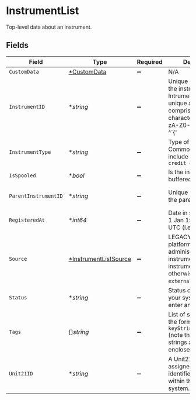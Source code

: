 # InstrumentList

Top-level data about an instrument.


## Fields

| Field                                                                                                                              | Type                                                                                                                               | Required                                                                                                                           | Description                                                                                                                        | Example                                                                                                                            |
| ---------------------------------------------------------------------------------------------------------------------------------- | ---------------------------------------------------------------------------------------------------------------------------------- | ---------------------------------------------------------------------------------------------------------------------------------- | ---------------------------------------------------------------------------------------------------------------------------------- | ---------------------------------------------------------------------------------------------------------------------------------- |
| `CustomData`                                                                                                                       | [*CustomData](../../models/shared/customdata.md)                                                                                   | :heavy_minus_sign:                                                                                                                 | N/A                                                                                                                                |                                                                                                                                    |
| `InstrumentID`                                                                                                                     | **string*                                                                                                                          | :heavy_minus_sign:                                                                                                                 | Unique identifier of the instrument. Intrument IDs must be unique and only comprise of the characters -_:.@a-zA-Z0-9!#$%&*+/=?^`{' | 3234-sdghfdf-3332                                                                                                                  |
| `InstrumentType`                                                                                                                   | **string*                                                                                                                          | :heavy_minus_sign:                                                                                                                 | Type of instrument. Common examples include `bank`, `cash`, and `credit card`                                                      | bank-account                                                                                                                       |
| `IsSpooled`                                                                                                                        | **bool*                                                                                                                            | :heavy_minus_sign:                                                                                                                 | Is the instrument buffered?                                                                                                        | false                                                                                                                              |
| `ParentInstrumentID`                                                                                                               | **string*                                                                                                                          | :heavy_minus_sign:                                                                                                                 | Unique identifier of the parent instrument.                                                                                        | 3234-sdghfdf-3331                                                                                                                  |
| `RegisteredAt`                                                                                                                     | **int64*                                                                                                                           | :heavy_minus_sign:                                                                                                                 | Date in seconds since 1 Jan 1970 00:00:00 UTC (i.e. in [Unix time](https://en.wikipedia.org/wiki/Unix_time)).                      | 1623365011                                                                                                                         |
| `Source`                                                                                                                           | [*InstrumentListSource](../../models/shared/instrumentlistsource.md)                                                               | :heavy_minus_sign:                                                                                                                 | LEGACY. If your platform owns and administers this instrument, the instrument is `internal`, otherwise it is `external`.           | internal                                                                                                                           |
| `Status`                                                                                                                           | **string*                                                                                                                          | :heavy_minus_sign:                                                                                                                 | Status of the object on your system. You MAY enter any string value.                                                               | active                                                                                                                             |
| `Tags`                                                                                                                             | []*string*                                                                                                                         | :heavy_minus_sign:                                                                                                                 | List of string tags, in the format `keyString:valueString` (note that the Key strings are NOT enclosed in `"`)                     |                                                                                                                                    |
| `Unit21ID`                                                                                                                         | **string*                                                                                                                          | :heavy_minus_sign:                                                                                                                 | A Unit21 internally-assigned unique identifier for an object within the Unit21 system.                                             | 1237466                                                                                                                            |